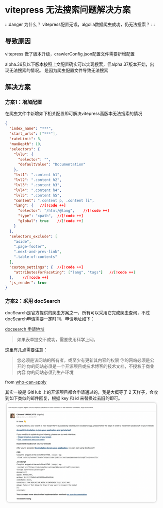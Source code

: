 # vitepress 无法搜索问题解决方案

:::danger 为什么？
vitepress配置无误，algolia数据爬虫成功，仍无法搜索？
:::

## 导致原因
vitepress 做了版本升级，crawlerConfig.json配置文件需要新增配置

alpha.36及以下版本按照上文配置确实可以实现搜索，但alpha.37版本开始，出现无法搜索的情况。
是因为爬虫配置文件导致无法搜索


## 解决方案
### 方案1：增加配置
在爬虫文件中新增如下相关配置即可解决vitepress高版本无法搜索的情况
```json
{
  "index_name": "***",
  "start_urls": ["***"],
  "rateLimit": 8,
  "maxDepth": 10,
  "selectors": {
    "lvl0": {
      "selector": "",
      "defaultValue": "Documentation"
    },
    "lvl1": ".content h1",
    "lvl2": ".content h2",
    "lvl3": ".content h3",
    "lvl4": ".content h4",
    "lvl5": ".content h5",
    "content": ".content p, .content li",
    "lang": {   //[!code ++]
      "selector": "/html/@lang",    //[!code ++]
      "type": "xpath",  //[!code ++]
      "global": true    //[!code ++]
    }
  },
  "selectors_exclude": [
    "aside",
    ".page-footer",
    ".next-and-prev-link",
    ".table-of-contents"
  ],
  "custom_settings": {  //[!code ++]
    "attributesForFaceting": ["lang", "tags"]   //[!code ++]
  },    //[!code ++]
  "js_render": true
}
```
### 方案2：采用 docSearch
docSearch是官方提供的爬虫方案之一，所有可以采用它完成爬虫查询，不过docSearch申请需要一定时间，申请地址如下：

[docsearch 申请地址](https://docsearch.algolia.com/apply/)
> 如果表单提交不成功，需要使用科学上网。

这里有几点需要注意：

> 您必须是该网站的所有者，或至少有更新其内容的权限
> 你的网站必须是公开的
> 你的网站必须是一个开源项目或技术博客的技术文档，不授权于商业内容
> 你的网站必须到生产环境

from [who-can-apply](https://docsearch.algolia.com/docs/who-can-apply/)

其实一般是 GitHub 上的开源项目都会申请通过的，我是大概等了 2 天样子，会收到如下类似的邮件回复，根据 key 和 id 来替换过去旧的即可。
<img src="/images/algolia/algolia-email.png" />
